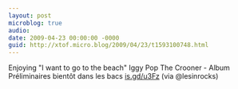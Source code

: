 ```yaml
---
layout: post
microblog: true
audio: 
date: 2009-04-23 00:00:00 -0000
guid: http://xtof.micro.blog/2009/04/23/t1593100748.html
---
```

Enjoying "I want to go to the beach" Iggy Pop The Crooner - Album Préliminaires bientôt dans les bacs  [is.gd/u3Fz](http://is.gd/u3Fz) (via @lesinrocks)
